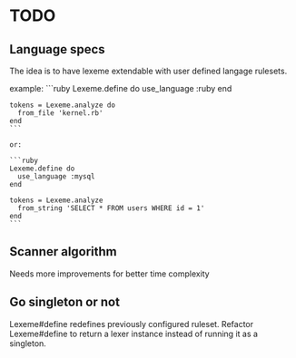 TODO
====

Language specs
--------------

  The idea is to have lexeme extendable with user defined langage rulesets.

  example:
    ```ruby
    Lexeme.define do 
      use_language :ruby
    end

    tokens = Lexeme.analyze do 
      from_file 'kernel.rb'
    end
    ```

    or: 

    ```ruby
    Lexeme.define do 
      use_language :mysql
    end

    tokens = Lexeme.analyze
      from_string 'SELECT * FROM users WHERE id = 1'
    end
    ```

Scanner algorithm 
-----------------

Needs more improvements for better time complexity

Go singleton or not
-------------------

  Lexeme#define redefines previously configured ruleset. 
  Refactor Lexeme#define to return a lexer instance instead of running it as a singleton.
